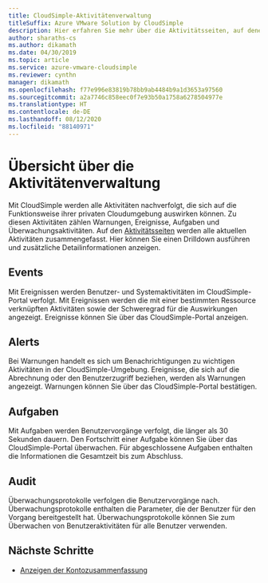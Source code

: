 ```yaml
---
title: CloudSimple-Aktivitätenverwaltung
titleSuffix: Azure VMware Solution by CloudSimple
description: Hier erfahren Sie mehr über die Aktivitätsseiten, auf denen Aktivitäten zusammengefasst und weitere Details angegeben sind. Zu diesen Aktivitäten zählen Warnungen, Ereignisse, Aufgaben und Überwachungsaktivitäten.
author: sharaths-cs
ms.author: dikamath
ms.date: 04/30/2019
ms.topic: article
ms.service: azure-vmware-cloudsimple
ms.reviewer: cynthn
manager: dikamath
ms.openlocfilehash: f77e996e83819b78bb9ab4484b9a1d3653a97560
ms.sourcegitcommit: a2a7746c858eec0f7e93b50a1758a6278504977e
ms.translationtype: HT
ms.contentlocale: de-DE
ms.lasthandoff: 08/12/2020
ms.locfileid: "88140971"
---
```

# <a name="activity-management-overview"></a>Übersicht über die Aktivitätenverwaltung

Mit CloudSimple werden alle Aktivitäten nachverfolgt, die sich auf die Funktionsweise ihrer privaten Cloudumgebung auswirken können. Zu diesen Aktivitäten zählen Warnungen, Ereignisse, Aufgaben und Überwachungsaktivitäten. Auf den [Aktivitätsseiten](monitor-activity.md) werden alle aktuellen Aktivitäten zusammengefasst. Hier können Sie einen Drilldown ausführen und zusätzliche Detailinformationen anzeigen.

## <a name="events"></a>Events

Mit Ereignissen werden Benutzer- und Systemaktivitäten im CloudSimple-Portal verfolgt. Mit Ereignissen werden die mit einer bestimmten Ressource verknüpften Aktivitäten sowie der Schweregrad für die Auswirkungen angezeigt.  Ereignisse können Sie über das CloudSimple-Portal anzeigen.

## <a name="alerts"></a>Alerts

Bei Warnungen handelt es sich um Benachrichtigungen zu wichtigen Aktivitäten in der CloudSimple-Umgebung. Ereignisse, die sich auf die Abrechnung oder den Benutzerzugriff beziehen, werden als Warnungen angezeigt.  Warnungen können Sie über das CloudSimple-Portal bestätigen.

## <a name="tasks"></a>Aufgaben

Mit Aufgaben werden Benutzervorgänge verfolgt, die länger als 30 Sekunden dauern. Den Fortschritt einer Aufgabe können Sie über das CloudSimple-Portal überwachen.  Für abgeschlossene Aufgaben enthalten die Informationen die Gesamtzeit bis zum Abschluss.

## <a name="audit"></a>Audit

Überwachungsprotokolle verfolgen die Benutzervorgänge nach. Überwachungsprotokolle enthalten die Parameter, die der Benutzer für den Vorgang bereitgestellt hat.  Überwachungsprotokolle können Sie zum Überwachen von Benutzeraktivitäten für alle Benutzer verwenden.

## <a name="next-steps"></a>Nächste Schritte

* [Anzeigen der Kontozusammenfassung](account.md)
